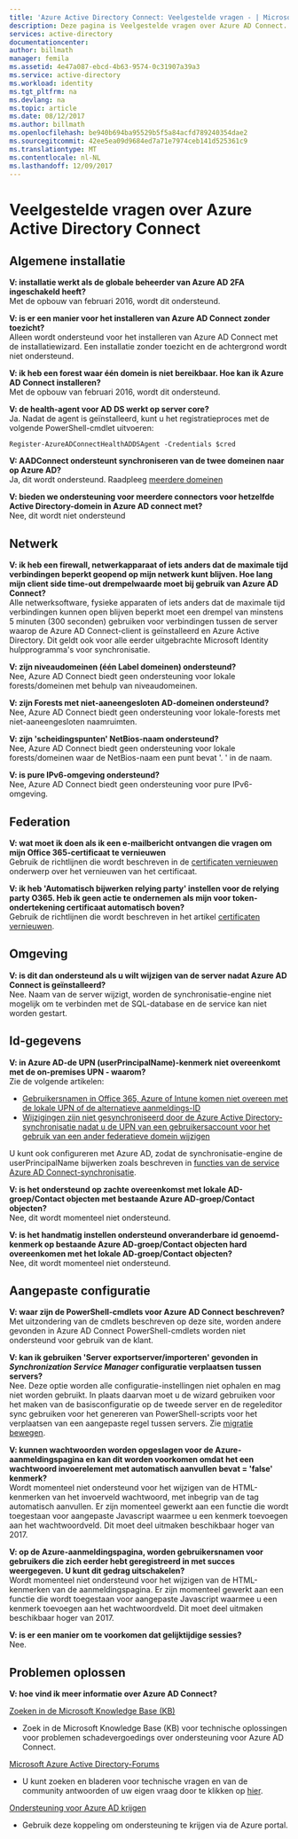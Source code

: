 ```yaml
---
title: 'Azure Active Directory Connect: Veelgestelde vragen - | Microsoft Docs'
description: Deze pagina is Veelgestelde vragen over Azure AD Connect.
services: active-directory
documentationcenter: 
author: billmath
manager: femila
ms.assetid: 4e47a087-ebcd-4b63-9574-0c31907a39a3
ms.service: active-directory
ms.workload: identity
ms.tgt_pltfrm: na
ms.devlang: na
ms.topic: article
ms.date: 08/12/2017
ms.author: billmath
ms.openlocfilehash: be940b694ba95529b5f5a84acfd789240354dae2
ms.sourcegitcommit: 42ee5ea09d9684ed7a71e7974ceb141d525361c9
ms.translationtype: MT
ms.contentlocale: nl-NL
ms.lasthandoff: 12/09/2017
---
```

# <a name="frequently-asked-questions-for-azure-active-directory-connect"></a>Veelgestelde vragen over Azure Active Directory Connect

## <a name="general-installation"></a>Algemene installatie
**V: installatie werkt als de globale beheerder van Azure AD 2FA ingeschakeld heeft?**  
Met de opbouw van februari 2016, wordt dit ondersteund.

**V: is er een manier voor het installeren van Azure AD Connect zonder toezicht?**  
Alleen wordt ondersteund voor het installeren van Azure AD Connect met de installatiewizard. Een installatie zonder toezicht en de achtergrond wordt niet ondersteund.

**V: ik heb een forest waar één domein is niet bereikbaar. Hoe kan ik Azure AD Connect installeren?**  
Met de opbouw van februari 2016, wordt dit ondersteund.

**V: de health-agent voor AD DS werkt op server core?**  
Ja. Nadat de agent is geïnstalleerd, kunt u het registratieproces met de volgende PowerShell-cmdlet uitvoeren: 

`Register-AzureADConnectHealthADDSAgent -Credentials $cred`

**V: AADConnect ondersteunt synchroniseren van de twee domeinen naar op Azure AD?**</br>
Ja, dit wordt ondersteund. Raadpleeg [meerdere domeinen](active-directory-aadconnect-multiple-domains.md)
 
**V: bieden we ondersteuning voor meerdere connectors voor hetzelfde Active Directory-domein in Azure AD connect met?**</br> Nee, dit wordt niet ondersteund 

## <a name="network"></a>Netwerk
**V: ik heb een firewall, netwerkapparaat of iets anders dat de maximale tijd verbindingen beperkt geopend op mijn netwerk kunt blijven. Hoe lang mijn client side time-out drempelwaarde moet bij gebruik van Azure AD Connect?**  
Alle netwerksoftware, fysieke apparaten of iets anders dat de maximale tijd verbindingen kunnen open blijven beperkt moet een drempel van minstens 5 minuten (300 seconden) gebruiken voor verbindingen tussen de server waarop de Azure AD Connect-client is geïnstalleerd en Azure Active Directory. Dit geldt ook voor alle eerder uitgebrachte Microsoft Identity hulpprogramma's voor synchronisatie.

**V: zijn niveaudomeinen (één Label domeinen) ondersteund?**  
Nee, Azure AD Connect biedt geen ondersteuning voor lokale forests/domeinen met behulp van niveaudomeinen.

**V: zijn Forests met niet-aaneengesloten AD-domeinen ondersteund?**  
Nee, Azure AD Connect biedt geen ondersteuning voor lokale-forests met niet-aaneengesloten naamruimten.

**V: zijn 'scheidingspunten' NetBios-naam ondersteund?**  
Nee, Azure AD Connect biedt geen ondersteuning voor lokale forests/domeinen waar de NetBios-naam een punt bevat '. ' in de naam.

**V: is pure IPv6-omgeving ondersteund?**  
Nee, Azure AD Connect biedt geen ondersteuning voor pure IPv6-omgeving.

## <a name="federation"></a>Federation
**V: wat moet ik doen als ik een e-mailbericht ontvangen die vragen om mijn Office 365-certificaat te vernieuwen**  
Gebruik de richtlijnen die wordt beschreven in de [certificaten vernieuwen](active-directory-aadconnect-o365-certs.md) onderwerp over het vernieuwen van het certificaat.

**V: ik heb 'Automatisch bijwerken relying party' instellen voor de relying party O365. Heb ik geen actie te ondernemen als mijn voor token-ondertekening certificaat automatisch boven?**  
Gebruik de richtlijnen die wordt beschreven in het artikel [certificaten vernieuwen](active-directory-aadconnect-o365-certs.md).

## <a name="environment"></a>Omgeving
**V: is dit dan ondersteund als u wilt wijzigen van de server nadat Azure AD Connect is geïnstalleerd?**  
Nee. Naam van de server wijzigt, worden de synchronisatie-engine niet mogelijk om te verbinden met de SQL-database en de service kan niet worden gestart.

## <a name="identity-data"></a>Id-gegevens
**V: in Azure AD-de UPN (userPrincipalName)-kenmerk niet overeenkomt met de on-premises UPN - waarom?**  
Zie de volgende artikelen:

* [Gebruikersnamen in Office 365, Azure of Intune komen niet overeen met de lokale UPN of de alternatieve aanmeldings-ID](https://support.microsoft.com/en-us/kb/2523192)
* [Wijzigingen zijn niet gesynchroniseerd door de Azure Active Directory-synchronisatie nadat u de UPN van een gebruikersaccount voor het gebruik van een ander federatieve domein wijzigen](https://support.microsoft.com/en-us/kb/2669550)

U kunt ook configureren met Azure AD, zodat de synchronisatie-engine de userPrincipalName bijwerken zoals beschreven in [functies van de service Azure AD Connect-synchronisatie](active-directory-aadconnectsyncservice-features.md).

**V: is het ondersteund op zachte overeenkomst met lokale AD-groep/Contact objecten met bestaande Azure AD-groep/Contact objecten?**  
Nee, dit wordt momenteel niet ondersteund.

**V: is het handmatig instellen ondersteund onveranderbare id genoemd-kenmerk op bestaande Azure AD-groep/Contact objecten hard overeenkomen met het lokale AD-groep/Contact objecten?**  
Nee, dit wordt momenteel niet ondersteund.

## <a name="custom-configuration"></a>Aangepaste configuratie
**V: waar zijn de PowerShell-cmdlets voor Azure AD Connect beschreven?**  
Met uitzondering van de cmdlets beschreven op deze site, worden andere gevonden in Azure AD Connect PowerShell-cmdlets worden niet ondersteund voor gebruik van de klant.

**V: kan ik gebruiken 'Server exportserver/importeren' gevonden in *Synchronization Service Manager* configuratie verplaatsen tussen servers?**  
Nee. Deze optie worden alle configuratie-instellingen niet ophalen en mag niet worden gebruikt. In plaats daarvan moet u de wizard gebruiken voor het maken van de basisconfiguratie op de tweede server en de regeleditor sync gebruiken voor het genereren van PowerShell-scripts voor het verplaatsen van een aangepaste regel tussen servers. Zie [migratie bewegen](active-directory-aadconnect-upgrade-previous-version.md#swing-migration).

**V: kunnen wachtwoorden worden opgeslagen voor de Azure-aanmeldingspagina en kan dit worden voorkomen omdat het een wachtwoord invoerelement met automatisch aanvullen bevat = 'false' kenmerk?**</br>
Wordt momenteel niet ondersteund voor het wijzigen van de HTML-kenmerken van het invoerveld wachtwoord, met inbegrip van de tag automatisch aanvullen. Er zijn momenteel gewerkt aan een functie die wordt toegestaan voor aangepaste Javascript waarmee u een kenmerk toevoegen aan het wachtwoordveld. Dit moet deel uitmaken beschikbaar hoger van 2017.

**V: op de Azure-aanmeldingspagina, worden gebruikersnamen voor gebruikers die zich eerder hebt geregistreerd in met succes weergegeven.  U kunt dit gedrag uitschakelen?**</br>
Wordt momenteel niet ondersteund voor het wijzigen van de HTML-kenmerken van de aanmeldingspagina. Er zijn momenteel gewerkt aan een functie die wordt toegestaan voor aangepaste Javascript waarmee u een kenmerk toevoegen aan het wachtwoordveld. Dit moet deel uitmaken beschikbaar hoger van 2017.

**V: is er een manier om te voorkomen dat gelijktijdige sessies?**</br>
Nee.

## <a name="troubleshooting"></a>Problemen oplossen
**V: hoe vind ik meer informatie over Azure AD Connect?**

[Zoeken in de Microsoft Knowledge Base (KB)](https://www.microsoft.com/en-us/Search/result.aspx?q=azure%20active%20directory%20connect&form=mssupport)

* Zoek in de Microsoft Knowledge Base (KB) voor technische oplossingen voor problemen schadevergoedings over ondersteuning voor Azure AD Connect.

[Microsoft Azure Active Directory-Forums](https://social.msdn.microsoft.com/Forums/azure/en-US/home?forum=WindowsAzureAD)

* U kunt zoeken en bladeren voor technische vragen en van de community antwoorden of uw eigen vraag door te klikken op [hier](https://social.msdn.microsoft.com/Forums/azure/en-US/newthread?category=windowsazureplatform&forum=WindowsAzureAD&prof=required).

[Ondersteuning voor Azure AD krijgen](https://docs.microsoft.com/azure/active-directory/active-directory-troubleshooting-support-howto)

* Gebruik deze koppeling om ondersteuning te krijgen via de Azure portal.

